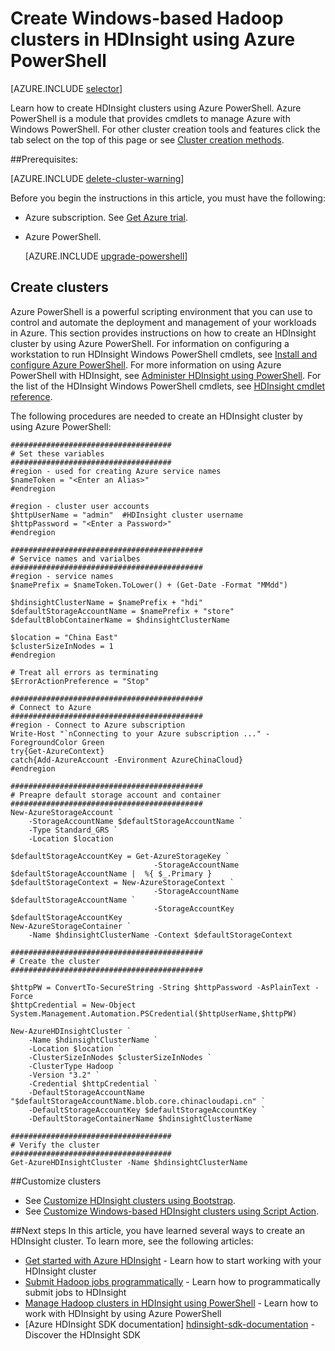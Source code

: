 <properties
   pageTitle="Create Windows-based Hadoop clusters in HDInsight using Azure PowerShell| Azure"
   	description="Learn how to create clusters for Azure HDInsight by using Azure PowerShell."
   services="hdinsight"
   documentationCenter=""
   tags="azure-portal"
   authors="mumian"
   manager="paulettm"
   editor="cgronlun"/>

<tags
	ms.service="hdinsight"
	ms.date="05/18/2016"
	wacn.date=""/>

# Create Windows-based Hadoop clusters in HDInsight using Azure PowerShell

[AZURE.INCLUDE [selector](../includes/hdinsight-selector-create-clusters.md)]

Learn how to create HDInsight clusters using Azure PowerShell. Azure PowerShell is a module that provides cmdlets to manage Azure with Windows PowerShell. For other cluster creation tools and features click the tab select on the top of this page or see [Cluster creation methods](/documentation/articles/hdinsight-provision-clusters-v1/#cluster-creation-methods).


##Prerequisites:

[AZURE.INCLUDE [delete-cluster-warning](../includes/hdinsight-delete-cluster-warning.md)]

Before you begin the instructions in this article, you must have the following:

- Azure subscription. See [Get Azure trial](/pricing/1rmb-trial/).
- Azure PowerShell.

    [AZURE.INCLUDE [upgrade-powershell](../includes/hdinsight-use-latest-powershell.md)]



## Create clusters
Azure PowerShell is a powerful scripting environment that you can use to control and automate the deployment and management of your workloads in Azure. This section provides instructions on how to create an HDInsight cluster by using Azure PowerShell. For information on configuring a workstation to run HDInsight Windows PowerShell cmdlets, see [Install and configure Azure PowerShell](/documentation/articles/powershell-install-configure/). For more information on using Azure PowerShell with HDInsight, see [Administer HDInsight using PowerShell](/documentation/articles/hdinsight-administer-use-powershell/). For the list of the HDInsight Windows PowerShell cmdlets, see [HDInsight cmdlet reference](https://msdn.microsoft.com/zh-cn/library/azure/dn858087.aspx).


The following procedures are needed to create an HDInsight cluster by using Azure PowerShell:

    ####################################
    # Set these variables
    ####################################
    #region - used for creating Azure service names
    $nameToken = "<Enter an Alias>" 
    #endregion

    #region - cluster user accounts
    $httpUserName = "admin"  #HDInsight cluster username
    $httpPassword = "<Enter a Password>"
    #endregion

    ###########################################
    # Service names and varialbes
    ###########################################
    #region - service names
    $namePrefix = $nameToken.ToLower() + (Get-Date -Format "MMdd")

    $hdinsightClusterName = $namePrefix + "hdi"
    $defaultStorageAccountName = $namePrefix + "store"
    $defaultBlobContainerName = $hdinsightClusterName

    $location = "China East"
    $clusterSizeInNodes = 1
    #endregion

    # Treat all errors as terminating
    $ErrorActionPreference = "Stop"

    ###########################################
    # Connect to Azure
    ###########################################
    #region - Connect to Azure subscription
    Write-Host "`nConnecting to your Azure subscription ..." -ForegroundColor Green
    try{Get-AzureContext}
    catch{Add-AzureAccount -Environment AzureChinaCloud}
    #endregion

    ###########################################
    # Preapre default storage account and container
    ###########################################
    New-AzureStorageAccount `
        -StorageAccountName $defaultStorageAccountName `
        -Type Standard_GRS `
        -Location $location

    $defaultStorageAccountKey = Get-AzureStorageKey `
                                    -StorageAccountName $defaultStorageAccountName |  %{ $_.Primary }
    $defaultStorageContext = New-AzureStorageContext `
                                    -StorageAccountName $defaultStorageAccountName `
                                    -StorageAccountKey $defaultStorageAccountKey
    New-AzureStorageContainer `
        -Name $hdinsightClusterName -Context $defaultStorageContext 

    ###########################################
    # Create the cluster
    ###########################################

    $httpPW = ConvertTo-SecureString -String $httpPassword -AsPlainText -Force
    $httpCredential = New-Object System.Management.Automation.PSCredential($httpUserName,$httpPW)

    New-AzureHDInsightCluster `
        -Name $hdinsightClusterName `
        -Location $location `
        -ClusterSizeInNodes $clusterSizeInNodes `
        -ClusterType Hadoop `
        -Version "3.2" `
        -Credential $httpCredential `
        -DefaultStorageAccountName "$defaultStorageAccountName.blob.core.chinacloudapi.cn" `
        -DefaultStorageAccountKey $defaultStorageAccountKey `
        -DefaultStorageContainerName $hdinsightClusterName 

    ####################################
    # Verify the cluster
    ####################################
    Get-AzureHDInsightCluster -Name $hdinsightClusterName 

##Customize clusters

- See [Customize HDInsight clusters using Bootstrap](/documentation/articles/hdinsight-hadoop-customize-cluster-bootstrap/#use-azure-powershell).
- See [Customize Windows-based HDInsight clusters using Script Action](/documentation/articles/hdinsight-hadoop-customize-cluster-v1/#call-scripts-using-azure-powershell).


##Next steps
In this article, you have learned several ways to create an HDInsight cluster. To learn more, see the following articles:

* [Get started with Azure HDInsight](/documentation/articles/hdinsight-hadoop-tutorial-get-started-windows-v1/) - Learn how to start working with your HDInsight cluster
* [Submit Hadoop jobs programmatically](/documentation/articles/hdinsight-submit-hadoop-jobs-programmatically/) - Learn how to programmatically submit jobs to HDInsight
* [Manage Hadoop clusters in HDInsight using PowerShell](/documentation/articles/hdinsight-administer-use-powershell/) - Learn how to work with HDInsight by using Azure PowerShell
* [Azure HDInsight SDK documentation] [hdinsight-sdk-documentation] - Discover the HDInsight SDK




[hdinsight-sdk-documentation]: http://msdn.microsoft.com/zh-cn/library/dn479185.aspx
[azure-preview-portal]: https://manage.windowsazure.cn
[connectionmanager]: http://msdn.microsoft.com/zh-cn/library/mt146773(v=sql.120).aspx
[ssispack]: http://msdn.microsoft.com/zh-cn/library/mt146770(v=sql.120).aspx
[ssisclustercreate]: http://msdn.microsoft.com/zh-cn/library/mt146774(v=sql.120).aspx
[ssisclusterdelete]: http://msdn.microsoft.com/zh-cn/library/mt146778(v=sql.120).aspx
